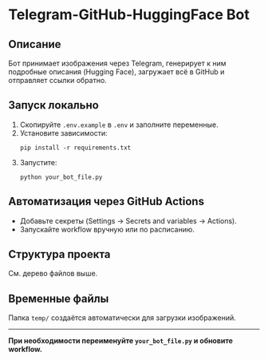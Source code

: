 # Telegram-GitHub-HuggingFace Bot

## Описание
Бот принимает изображения через Telegram, генерирует к ним подробные описания (Hugging Face), загружает всё в GitHub и отправляет ссылки обратно.

## Запуск локально
1. Скопируйте `.env.example` в `.env` и заполните переменные.
2. Установите зависимости:
   ```
   pip install -r requirements.txt
   ```
3. Запустите:
   ```
   python your_bot_file.py
   ```

## Автоматизация через GitHub Actions
- Добавьте секреты (Settings → Secrets and variables → Actions).
- Запускайте workflow вручную или по расписанию.

## Структура проекта
См. дерево файлов выше.

## Временные файлы
Папка `temp/` создаётся автоматически для загрузки изображений.

---

**При необходимости переименуйте `your_bot_file.py` и обновите workflow.**

